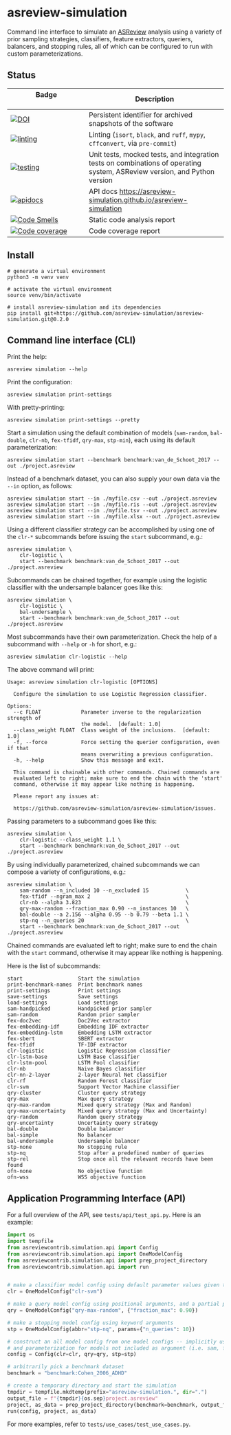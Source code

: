 # asreview-simulation

Command line interface to simulate an [ASReview](https://pypi.org/project/asreview) analysis using a variety
of prior sampling strategies, classifiers, feature extractors, queriers, balancers, and stopping rules, all of which can
be configured to run with custom parameterizations.

## Status

| Badge &emsp;&emsp;&emsp;&emsp;&emsp;&emsp;&emsp;&emsp;&emsp;&emsp;                                                                                                                                         | Description                                                                                                               |
|------------------------------------------------------------------------------------------------------------------------------------------------------------------------------------------------------------|---------------------------------------------------------------------------------------------------------------------------|
| [![DOI](https://zenodo.org/badge/DOI/10.5281/zenodo.8042547.svg)](https://doi.org/10.5281/zenodo.8042547)                                                                                                  | Persistent identifier for archived snapshots of the software                                                              |
| [![linting](https://github.com/asreview-simulation/asreview-simulation/actions/workflows/linting.yml/badge.svg)](https://github.com/asreview-simulation/asreview-simulation/actions/workflows/linting.yml) | Linting (`isort`,  `black`, and `ruff`, `mypy`, `cffconvert`, via `pre-commit`)                                           |
| [![testing](https://github.com/asreview-simulation/asreview-simulation/actions/workflows/testing.yml/badge.svg)](https://github.com/asreview-simulation/asreview-simulation/actions/workflows/testing.yml) | Unit tests, mocked tests, and integration tests on combinations of operating system, ASReview version, and Python version |
| [![apidocs](https://github.com/asreview-simulation/asreview-simulation/actions/workflows/apidocs.yml/badge.svg)](https://github.com/asreview-simulation/asreview-simulation/actions/workflows/apidocs.yml) | API docs https://asreview-simulation.github.io/asreview-simulation                                                        |
| [![Code Smells](https://sonarcloud.io/api/project_badges/measure?project=asreview-simulation&metric=code_smells)](https://sonarcloud.io/summary/overall?id=asreview-simulation)                            | Static code analysis report                                                                                               |
| [![Code coverage](https://sonarcloud.io/api/project_badges/measure?project=asreview-simulation&metric=coverage)](https://sonarcloud.io/summary/overall?id=asreview-simulation)                             | Code coverage report                                                                                                      |


## Install

```text
# generate a virtual environment
python3 -m venv venv

# activate the virtual environment
source venv/bin/activate

# install asreview-simulation and its dependencies
pip install git+https://github.com/asreview-simulation/asreview-simulation.git@0.2.0
```

## Command line interface (CLI)

Print the help:

```text
asreview simulation --help
```

Print the configuration:

```text
asreview simulation print-settings
```

With pretty-printing:

```text
asreview simulation print-settings --pretty
```

Start a simulation using the default combination of models (`sam-random`,
`bal-double`, `clr-nb`, `fex-tfidf`, `qry-max`, `stp-min`), each using its default
parameterization:

```text
asreview simulation start --benchmark benchmark:van_de_Schoot_2017 --out ./project.asreview
```

Instead of a benchmark dataset, you can also supply your own data via the `--in` option, as follows:

```text
asreview simulation start --in ./myfile.csv --out ./project.asreview
asreview simulation start --in ./myfile.ris --out ./project.asreview
asreview simulation start --in ./myfile.tsv --out ./project.asreview
asreview simulation start --in ./myfile.xlsx --out ./project.asreview
```

Using a different classifier strategy can be accomplished by using one of
the `clr-*` subcommands before issuing the `start` subcommand, e.g.:

```text
asreview simulation \
    clr-logistic \
    start --benchmark benchmark:van_de_Schoot_2017 --out ./project.asreview
```

Subcommands can be chained together, for example using the logistic
classifier with the undersample balancer goes like this:

```text
asreview simulation \
    clr-logistic \
    bal-undersample \
    start --benchmark benchmark:van_de_Schoot_2017 --out ./project.asreview
```

Most subcommands have their own parameterization. Check the help of a
subcommand with `--help` or `-h` for short, e.g.:

```text
asreview simulation clr-logistic --help
```
The above command will print:

```text
Usage: asreview simulation clr-logistic [OPTIONS]

  Configure the simulation to use Logistic Regression classifier.

Options:
  --c FLOAT             Parameter inverse to the regularization strength of
                        the model.  [default: 1.0]
  --class_weight FLOAT  Class weight of the inclusions.  [default: 1.0]
  -f, --force           Force setting the querier configuration, even if that
                        means overwriting a previous configuration.
  -h, --help            Show this message and exit.

  This command is chainable with other commands. Chained commands are
  evaluated left to right; make sure to end the chain with the 'start'
  command, otherwise it may appear like nothing is happening.

  Please report any issues at:

  https://github.com/asreview-simulation/asreview-simulation/issues.
```

Passing parameters to a subcommand goes like this:

```text
asreview simulation \
    clr-logistic --class_weight 1.1 \
    start --benchmark benchmark:van_de_Schoot_2017 --out ./project.asreview
```

By using individually parameterized, chained subcommands we can compose a
variety of configurations, e.g.:

```text
asreview simulation \
    sam-random --n_included 10 --n_excluded 15            \
    fex-tfidf --ngram_max 2                               \
    clr-nb --alpha 3.823                                  \
    qry-max-random --fraction_max 0.90 --n_instances 10   \
    bal-double --a 2.156 --alpha 0.95 --b 0.79 --beta 1.1 \
    stp-nq --n_queries 20                                 \
    start --benchmark benchmark:van_de_Schoot_2017 --out ./project.asreview
```

Chained commands are evaluated left to right; make sure to end the chain
with the `start` command, otherwise it may appear like nothing is happening.

Here is the list of subcommands:

```text
start                  Start the simulation
print-benchmark-names  Print benchmark names
print-settings         Print settings
save-settings          Save settings
load-settings          Load settings
sam-handpicked         Handpicked prior sampler
sam-random             Random prior sampler
fex-doc2vec            Doc2Vec extractor
fex-embedding-idf      Embedding IDF extractor
fex-embedding-lstm     Embedding LSTM extractor
fex-sbert              SBERT extractor
fex-tfidf              TF-IDF extractor
clr-logistic           Logistic Regression classifier
clr-lstm-base          LSTM Base classifier
clr-lstm-pool          LSTM Pool classifier
clr-nb                 Naive Bayes classifier
clr-nn-2-layer         2-layer Neural Net classifier
clr-rf                 Random Forest classifier
clr-svm                Support Vector Machine classifier
qry-cluster            Cluster query strategy
qry-max                Max query strategy
qry-max-random         Mixed query strategy (Max and Random)
qry-max-uncertainty    Mixed query strategy (Max and Uncertainty)
qry-random             Random query strategy
qry-uncertainty        Uncertainty query strategy
bal-double             Double balancer
bal-simple             No balancer
bal-undersample        Undersample balancer
stp-none               No stopping rule
stp-nq                 Stop after a predefined number of queries
stp-rel                Stop once all the relevant records have been found
ofn-none               No objective function
ofn-wss                WSS objective function
```

## Application Programming Interface (API)

For a full overview of the API, see `tests/api/test_api.py`. Here is an example:

```python
import os
import tempfile
from asreviewcontrib.simulation.api import Config
from asreviewcontrib.simulation.api import OneModelConfig
from asreviewcontrib.simulation.api import prep_project_directory
from asreviewcontrib.simulation.api import run


# make a classifier model config using default parameter values given the model name
clr = OneModelConfig("clr-svm")

# make a query model config using positional arguments, and a partial params dict
qry = OneModelConfig("qry-max-random", {"fraction_max": 0.90})

# make a stopping model config using keyword arguments
stp = OneModelConfig(abbr="stp-nq", params={"n_queries": 10})

# construct an all model config from one model configs -- implicitly use default model choice
# and parameterization for models not included as argument (i.e. sam, fex, bal, ofn)
config = Config(clr=clr, qry=qry, stp=stp)

# arbitrarily pick a benchmark dataset
benchmark = "benchmark:Cohen_2006_ADHD"

# create a temporary directory and start the simulation
tmpdir = tempfile.mkdtemp(prefix="asreview-simulation.", dir=".")
output_file = f"{tmpdir}{os.sep}project.asreview"
project, as_data = prep_project_directory(benchmark=benchmark, output_file=output_file)
run(config, project, as_data)
```

For more examples, refer to `tests/use_cases/test_use_cases.py`.
